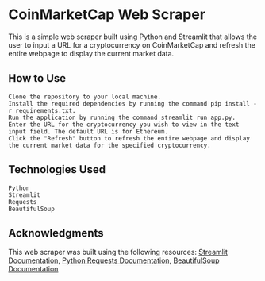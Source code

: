 # CoinMarketCap Web Scraper

This is a simple web scraper built using Python and Streamlit that allows the user to input a URL for a cryptocurrency on CoinMarketCap and refresh the entire webpage to display the current market data.
## How to Use

    Clone the repository to your local machine.
    Install the required dependencies by running the command pip install -r requirements.txt.
    Run the application by running the command streamlit run app.py.
    Enter the URL for the cryptocurrency you wish to view in the text input field. The default URL is for Ethereum.
    Click the "Refresh" button to refresh the entire webpage and display the current market data for the specified cryptocurrency.

## Technologies Used

    Python
    Streamlit
    Requests
    BeautifulSoup

## Acknowledgments

This web scraper was built using the following resources:
    [Streamlit Documentation](https://docs.streamlit.io/en/stable/),
    [Python Requests Documentation](https://docs.python-requests.org/en/latest/),
    [BeautifulSoup Documentation](https://www.crummy.com/software/BeautifulSoup/bs4/doc/)
